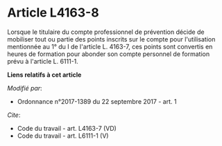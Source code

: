 # Article L4163-8

Lorsque le titulaire du compte professionnel de prévention décide de mobiliser tout ou partie des points inscrits sur le
compte pour l'utilisation mentionnée au 1° du I de l'article L. 4163-7, ces points sont convertis en heures de formation pour
abonder son compte personnel de formation prévu à l'article L. 6111-1.

**Liens relatifs à cet article**

_Modifié par_:

  - Ordonnance n°2017-1389 du 22 septembre 2017 - art. 1

_Cite_:

  - Code du travail - art. L4163-7 (VD)
  - Code du travail - art. L6111-1 (V)
